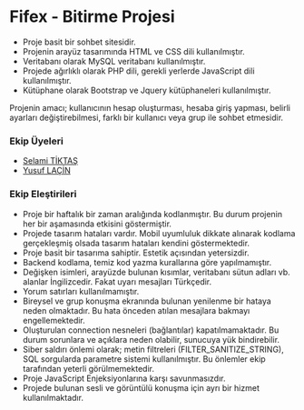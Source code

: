 # Fifex - Bitirme Projesi

* Proje basit bir sohbet sitesidir.
* Projenin arayüz tasarımında HTML ve CSS dili kullanılmıştır.
* Veritabanı olarak MySQL veritabanı kullanılmıştır.
* Projede ağırlıklı olarak PHP dili, gerekli yerlerde JavaScript dili kullanılmıştır.
* Kütüphane olarak Bootstrap ve Jquery kütüphaneleri kullanılmıştır.

Projenin amacı; kullanıcının hesap oluşturması, hesaba giriş yapması, belirli ayarları değiştirebilmesi, farklı bir kullanıcı veya grup ile sohbet etmesidir.

### Ekip Üyeleri

* [Selami TİKTAŞ](https://github.com/krsez1)
* [Yusuf LAÇİN](https://github.com/YusufLacin)

### Ekip Eleştirileri

* Proje bir haftalık bir zaman aralığında kodlanmıştır. Bu durum projenin her bir aşamasında etkisini göstermiştir.
* Projede tasarım hataları vardır. Mobil uyumluluk dikkate alınarak kodlama gerçekleşmiş olsada tasarım hataları kendini göstermektedir.
* Proje basit bir tasarıma sahiptir. Estetik açısından yetersizdir.
* Backend kodlama, temiz kod yazma kurallarına göre yapılmamıştır.
* Değişken isimleri, arayüzde bulunan kısımlar, veritabanı sütun adları vb. alanlar İngilizcedir. Fakat uyarı mesajları Türkçedir.
* Yorum satırları kullanılmamıştır.
* Bireysel ve grup konuşma ekranında bulunan yenilenme bir hataya neden olmaktadır. Bu hata önceden atılan mesajlara bakmayı engellemektedir.
* Oluşturulan connection nesneleri (bağlantılar) kapatılmamaktadır. Bu durum sorunlara ve açıklara neden olabilir, sunucuya yük bindirebilir.
* Siber saldırı önlemi olarak; metin filtreleri (FILTER_SANITIZE_STRING), SQL sorgularda parametre sistemi kullanılmıştır. Bu önlemler ekip tarafından yeterli görülmemektedir.
* Proje JavaScript Enjeksiyonlarına karşı savunmasızdır.
* Projede bulunan sesli ve görüntülü konuşma için ayrı bir hizmet kullanılmaktadır.